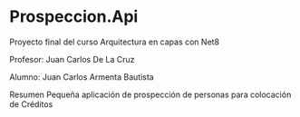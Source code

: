 # Prospeccion.Api

Proyecto final del curso Arquitectura en capas con Net8

Profesor: Juan Carlos De La Cruz

Alumno: Juan Carlos Armenta Bautista

Resumen
Pequeña aplicación de prospección de personas para colocación de Créditos


